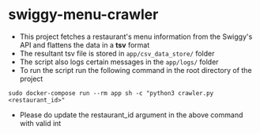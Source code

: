 # swiggy-menu-crawler

- This project fetches a restaurant's menu information from the Swiggy's API and flattens the data in a **tsv** format
- The resultant tsv file is stored in ```app/csv_data_store/``` folder
- The script also logs certain messages in the ```app/logs/``` folder
- To run the script run the following command in the root directory of the project

```sudo docker-compose run --rm app sh -c "python3 crawler.py <restaurant_id>"```
- Please do update the restaurant_id argument in the above command with valid int